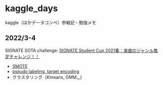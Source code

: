 # kaggle_days
kaggle（ほかデータコンペ）参戦記・勉強メモ

## 2022/3-4
SIGNATE SOTA challenge: [SIGNATE Student Cup 2021春：楽曲のジャンル推定チャレンジ！！](https://signate.jp/competitions/565)
* [SMOTE](https://qiita.com/eigs/items/8ae0970afe188a1124d1)
* [pseudo labeling, target encoding](https://qiita.com/tachyon777/items/093e3eefddd31579881d)
* クラスタリング（Kmeans, GMM,,,)

